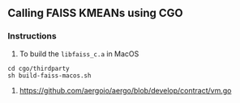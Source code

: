 ## Calling FAISS KMEANs using CGO

### Instructions

1. To build the `libfaiss_c.a` in MacOS
```shell
cd cgo/thirdparty
sh build-faiss-macos.sh
```

1. https://github.com/aergoio/aergo/blob/develop/contract/vm.go